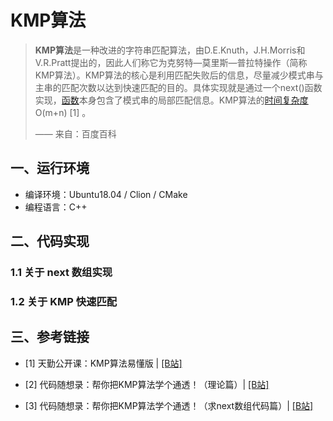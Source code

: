 # KMP算法

> **KMP算法**是一种改进的字符串匹配算法，由D.E.Knuth，J.H.Morris和V.R.Pratt提出的，因此人们称它为克努特—莫里斯—普拉特操作（简称KMP算法）。KMP算法的核心是利用匹配失败后的信息，尽量减少模式串与主串的匹配次数以达到快速匹配的目的。具体实现就是通过一个next()函数实现，[函数](https://baike.baidu.com/item/函数/18686609)本身包含了模式串的局部匹配信息。KMP算法的[时间复杂度](https://baike.baidu.com/item/时间复杂度/1894057)O(m+n) [1] 。
>
> —— 来自：百度百科

## 一、运行环境

* 编译环境：Ubuntu18.04 / Clion / CMake
* 编程语言：C++

## 二、代码实现

### 1.1 关于 next 数组实现



### 1.2 关于 KMP 快速匹配



## 三、参考链接

* [1] 天勤公开课：KMP算法易懂版 | [[B站]](https://www.bilibili.com/video/BV1jb411V78H?from=search&seid=14079601092891626322)

* [2] 代码随想录：帮你把KMP算法学个通透！（理论篇）| [[B站]](https://www.bilibili.com/video/BV1PD4y1o7nd)
* [3] 代码随想录：帮你把KMP算法学个通透！（求next数组代码篇）| [[B站]](https://www.bilibili.com/video/BV1M5411j7Xx?from=search&seid=14079601092891626322)

